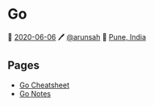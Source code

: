 # Go
📅 [2020-06-06](https://arunsah.github.io/meta/changelog#2020-06-06) 🖊️ [@arunsah](https://github.com/arunsah) 🧭 [Pune, India](https://en.wikipedia.org/wiki/Hinjawadi)

## Pages
- [Go Cheatsheet](https://arunsah.github.io/go/cheat)
- [Go Notes](https://arunsah.github.io/go/notes)
